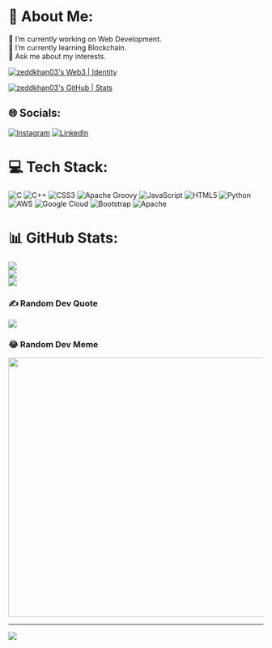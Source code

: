 # 💫 About Me:
🔭 I’m currently working on Web Development.<br>🌱 I’m currently learning Blockchain.<br>💬 Ask me about my interests.<br>

[![zeddkhan03's Web3 | Identity](https://stats.quine.sh/zeddkhan03/web3?theme=light)](https://quine.sh)

[![zeddkhan03's GitHub | Stats](https://stats.quine.sh/zeddkhan03/github?theme=light)](https://quine.sh)


## 🌐 Socials:
[![Instagram](https://img.shields.io/badge/Instagram-%23E4405F.svg?logo=Instagram&logoColor=white)](https://instagram.com/khxn_z_) [![LinkedIn](https://img.shields.io/badge/LinkedIn-%230077B5.svg?logo=linkedin&logoColor=white)](https://linkedin.com/in/zeddkhan03) 

# 💻 Tech Stack:
![C](https://img.shields.io/badge/c-%2300599C.svg?style=for-the-badge&logo=c&logoColor=white) ![C++](https://img.shields.io/badge/c++-%2300599C.svg?style=for-the-badge&logo=c%2B%2B&logoColor=white) ![CSS3](https://img.shields.io/badge/css3-%231572B6.svg?style=for-the-badge&logo=css3&logoColor=white) ![Apache Groovy](https://img.shields.io/badge/Apache%20Groovy-4298B8.svg?style=for-the-badge&logo=Apache+Groovy&logoColor=white) ![JavaScript](https://img.shields.io/badge/javascript-%23323330.svg?style=for-the-badge&logo=javascript&logoColor=%23F7DF1E) ![HTML5](https://img.shields.io/badge/html5-%23E34F26.svg?style=for-the-badge&logo=html5&logoColor=white) ![Python](https://img.shields.io/badge/python-3670A0?style=for-the-badge&logo=python&logoColor=ffdd54) ![AWS](https://img.shields.io/badge/AWS-%23FF9900.svg?style=for-the-badge&logo=amazon-aws&logoColor=white) ![Google Cloud](https://img.shields.io/badge/Google%20Cloud-%234285F4.svg?style=for-the-badge&logo=google-cloud&logoColor=white) ![Bootstrap](https://img.shields.io/badge/bootstrap-%23563D7C.svg?style=for-the-badge&logo=bootstrap&logoColor=white) ![Apache](https://img.shields.io/badge/apache-%23D42029.svg?style=for-the-badge&logo=apache&logoColor=white)
# 📊 GitHub Stats:
![](https://github-readme-stats.vercel.app/api?username=Zeddkhan03&theme=radical&hide_border=false&include_all_commits=false&count_private=true)<br/>
![](https://github-readme-streak-stats.herokuapp.com/?user=Zeddkhan03&theme=radical&hide_border=false)<br/>
![](https://github-readme-stats.vercel.app/api/top-langs/?username=Zeddkhan03&theme=radical&hide_border=false&include_all_commits=false&count_private=true&layout=compact)

### ✍️ Random Dev Quote
![](https://quotes-github-readme.vercel.app/api?type=horizontal&theme=radical)

### 😂 Random Dev Meme
<img src="https://random-memer.herokuapp.com/" width="512px"/>

---
[![](https://visitcount.itsvg.in/api?id=Zeddkhan03&icon=0&color=0)](https://visitcount.itsvg.in)
